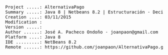 <pre>

Project .....: AlternativaPago
Summary .....: Java 8 | Netbeans 8.2 | Estructuración - Decisión [ Ampliación ] #02
Creation ....: 03/11/2015
Modification : 
Version .....: 
Author ......: José A. Pacheco Ondoño - joanpaon@gmail.com
Platform ....: Java 8
IDE .........: NetBeans 8.2
Remote ......: https://github.com/joanpaon/AlternativaPago.git

</pre>
